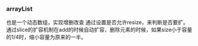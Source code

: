 ### arrayList

也是一个动态数组，实现增删改查 通过设置是否允许resize，来判断是否要扩。 通过slice的扩容机制在add的时候自动扩容，删除元素的时候，如果size小于容量的1/4时，缩小容量为原来的一半。